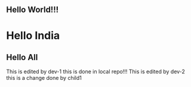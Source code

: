 ## Hello World!!!
# Hello India
## Hello All


This is edited by dev-1
this is done in local repo!!!
This is edited by dev-2
this is a change done by child1
